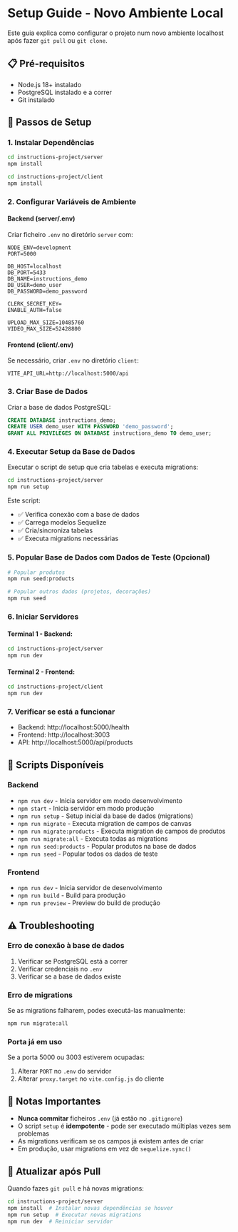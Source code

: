 # Setup Guide - Novo Ambiente Local

Este guia explica como configurar o projeto num novo ambiente localhost após fazer `git pull` ou `git clone`.

## 📋 Pré-requisitos

- Node.js 18+ instalado
- PostgreSQL instalado e a correr
- Git instalado

## 🚀 Passos de Setup

### 1. Instalar Dependências

```bash
cd instructions-project/server
npm install
```

```bash
cd instructions-project/client
npm install
```

### 2. Configurar Variáveis de Ambiente

#### Backend (server/.env)

Criar ficheiro `.env` no diretório `server` com:

```env
NODE_ENV=development
PORT=5000

DB_HOST=localhost
DB_PORT=5433
DB_NAME=instructions_demo
DB_USER=demo_user
DB_PASSWORD=demo_password

CLERK_SECRET_KEY=
ENABLE_AUTH=false

UPLOAD_MAX_SIZE=10485760
VIDEO_MAX_SIZE=52428800
```

#### Frontend (client/.env)

Se necessário, criar `.env` no diretório `client`:

```env
VITE_API_URL=http://localhost:5000/api
```

### 3. Criar Base de Dados

Criar a base de dados PostgreSQL:

```sql
CREATE DATABASE instructions_demo;
CREATE USER demo_user WITH PASSWORD 'demo_password';
GRANT ALL PRIVILEGES ON DATABASE instructions_demo TO demo_user;
```

### 4. Executar Setup da Base de Dados

Executar o script de setup que cria tabelas e executa migrations:

```bash
cd instructions-project/server
npm run setup
```

Este script:
- ✅ Verifica conexão com a base de dados
- ✅ Carrega modelos Sequelize
- ✅ Cria/sincroniza tabelas
- ✅ Executa migrations necessárias

### 5. Popular Base de Dados com Dados de Teste (Opcional)

```bash
# Popular produtos
npm run seed:products

# Popular outros dados (projetos, decorações)
npm run seed
```

### 6. Iniciar Servidores

#### Terminal 1 - Backend:
```bash
cd instructions-project/server
npm run dev
```

#### Terminal 2 - Frontend:
```bash
cd instructions-project/client
npm run dev
```

### 7. Verificar se está a funcionar

- Backend: http://localhost:5000/health
- Frontend: http://localhost:3003
- API: http://localhost:5000/api/products

## 🔧 Scripts Disponíveis

### Backend

- `npm run dev` - Inicia servidor em modo desenvolvimento
- `npm start` - Inicia servidor em modo produção
- `npm run setup` - Setup inicial da base de dados (migrations)
- `npm run migrate` - Executa migration de campos de canvas
- `npm run migrate:products` - Executa migration de campos de produtos
- `npm run migrate:all` - Executa todas as migrations
- `npm run seed:products` - Popular produtos na base de dados
- `npm run seed` - Popular todos os dados de teste

### Frontend

- `npm run dev` - Inicia servidor de desenvolvimento
- `npm run build` - Build para produção
- `npm run preview` - Preview do build de produção

## ⚠️ Troubleshooting

### Erro de conexão à base de dados

1. Verificar se PostgreSQL está a correr
2. Verificar credenciais no `.env`
3. Verificar se a base de dados existe

### Erro de migrations

Se as migrations falharem, podes executá-las manualmente:

```bash
npm run migrate:all
```

### Porta já em uso

Se a porta 5000 ou 3003 estiverem ocupadas:

1. Alterar `PORT` no `.env` do servidor
2. Alterar `proxy.target` no `vite.config.js` do cliente

## 📝 Notas Importantes

- **Nunca commitar** ficheiros `.env` (já estão no `.gitignore`)
- O script `setup` é **idempotente** - pode ser executado múltiplas vezes sem problemas
- As migrations verificam se os campos já existem antes de criar
- Em produção, usar migrations em vez de `sequelize.sync()`

## 🔄 Atualizar após Pull

Quando fazes `git pull` e há novas migrations:

```bash
cd instructions-project/server
npm install  # Instalar novas dependências se houver
npm run setup  # Executar novas migrations
npm run dev  # Reiniciar servidor
```

